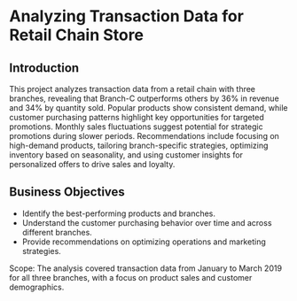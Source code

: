 # Analyzing Transaction Data for Retail Chain Store

## Introduction
This project analyzes transaction data from a retail chain with three branches, revealing that Branch-C outperforms others by 36% in revenue and 34% by quantity sold. Popular products show consistent demand, while customer purchasing patterns highlight key opportunities for targeted promotions. Monthly sales fluctuations suggest potential for strategic promotions during slower periods. Recommendations include focusing on high-demand products, tailoring branch-specific strategies, optimizing inventory based on seasonality, and using customer insights for personalized offers to drive sales and loyalty.

## Business Objectives
* Identify the best-performing products and branches.
* Understand the customer purchasing behavior over time and across different branches.
* Provide recommendations on optimizing operations and marketing strategies.

Scope: The analysis covered transaction data from January to March 2019 for all three branches, with a focus on product sales and customer demographics.


